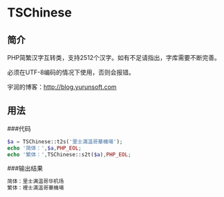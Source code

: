 # TSChinese

## 简介

PHP简繁汉字互转类，支持2512个汉字。如有不足请指出，字库需要不断完善。

必须在UTF-8编码的情况下使用，否则会报错。

宇润的博客：http://blog.yurunsoft.com

## 用法

###代码
```php
$a = TSChinese::t2s('里士滿溫哥華機場');
echo '简体：',$a,PHP_EOL;
echo '繁体：',TSChinese::s2t($a),PHP_EOL;
```

###输出结果

```php
简体：里士满温哥华机场
繁体：裡士滿溫哥華機場
```